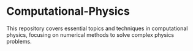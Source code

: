 # Computational-Physics
This repository covers essential topics and techniques in computational physics, focusing on numerical methods to solve complex physics problems.
